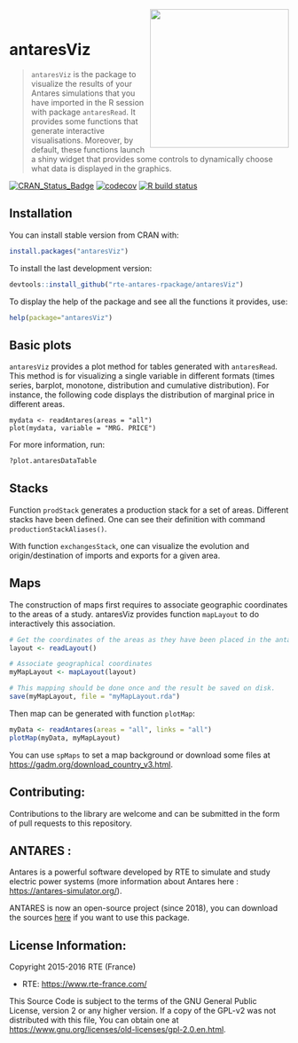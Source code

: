 <img src="man/figures/antares_simulator.png" align="right" width=250 />
<br/>

# antaresViz 

> `antaresViz` is the package to visualize the results of your Antares simulations that you have imported in the R session with package `antaresRead`. It provides some functions that generate interactive visualisations. Moreover, by default, these functions launch a shiny widget that provides some controls to dynamically choose what data is displayed in the graphics.

<!-- badges: start -->
[![CRAN_Status_Badge](https://www.r-pkg.org/badges/version/antaresViz)](https://cran.r-project.org/package=antaresViz)
[![codecov](https://codecov.io/gh/rte-antares-rpackage/antaresViz/branch/develop/graph/badge.svg)](https://app.codecov.io/gh/rte-antares-rpackage/antaresViz)
[![R build status](https://github.com/rte-antares-rpackage/antaresViz/workflows/R-CMD-check/badge.svg)](https://github.com/rte-antares-rpackage/antaresViz/actions)
<!-- badges: end -->


## Installation

You can install stable version from CRAN with:

```r
install.packages("antaresViz")
```

To install the last development version:

```r
devtools::install_github("rte-antares-rpackage/antaresViz")
```

To display the help of the package and see all the functions it provides, use:

```r 
help(package="antaresViz")
```


## Basic plots

`antaresViz` provides a plot method for tables generated with `antaresRead`. This method is for visualizing a single variable in different formats (times series, barplot, monotone, distribution and cumulative distribution). For instance, the following code displays the distribution of marginal price in different areas.

```
mydata <- readAntares(areas = "all")
plot(mydata, variable = "MRG. PRICE")
```

For more information, run:

```r
?plot.antaresDataTable
```


## Stacks

Function `prodStack` generates a production stack for a set of areas. Different stacks have been defined. One can see their definition with command `productionStackAliases()`.

With function `exchangesStack`, one can visualize the evolution and origin/destination of imports and exports for a given area.



## Maps

The construction of maps first requires to associate geographic coordinates to the areas of a study. antaresViz provides function `mapLayout` to do interactively this association.

```r
# Get the coordinates of the areas as they have been placed in the antaresSoftware
layout <- readLayout()

# Associate geographical coordinates
myMapLayout <- mapLayout(layout)

# This mapping should be done once and the result be saved on disk.
save(myMapLayout, file = "myMapLayout.rda")

```

Then map can be generated with function `plotMap`:

```r
myData <- readAntares(areas = "all", links = "all")
plotMap(myData, myMapLayout)
```

You can use `spMaps` to set a map background or download some files at https://gadm.org/download_country_v3.html.


## Contributing:

Contributions to the library are welcome and can be submitted in the form of pull requests to this repository.

## ANTARES :
 Antares is a powerful software developed by RTE to simulate and study electric power systems (more information about Antares here : <https://antares-simulator.org/>).
 
 ANTARES is now an open-source project (since 2018), you can download the sources [here](https://github.com/AntaresSimulatorTeam/Antares_Simulator) if you want to use this package. 


## License Information:

Copyright 2015-2016 RTE (France)

* RTE: https://www.rte-france.com/

This Source Code is subject to the terms of the GNU General Public License, version 2 or any higher version. If a copy of the GPL-v2 was not distributed with this file, You can obtain one at https://www.gnu.org/licenses/old-licenses/gpl-2.0.en.html.
